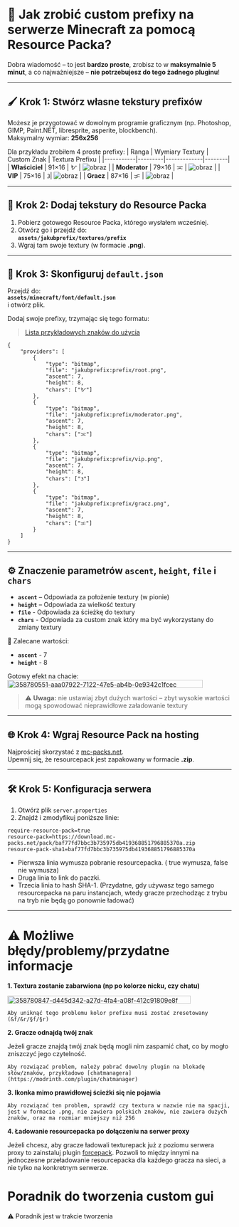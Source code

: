 # 📖 Jak zrobić **custom prefixy** na serwerze Minecraft za pomocą Resource Packa?

Dobra wiadomość – to jest **bardzo proste**, zrobisz to w **maksymalnie 5 minut**, a co najważniejsze – **nie potrzebujesz do tego żadnego pluginu**!  

---

## 🖌️ Krok 1: Stwórz własne tekstury prefixów

Możesz je przygotować w dowolnym programie graficznym (np. Photoshop, GIMP, Paint.NET, libresprite, asperite, blockbench).  
Maksymalny wymiar: **256x256**

Dla przykładu zrobiłem 4 proste prefixy:
| Ranga      | Wymiary Textury | Custom Znak | Textura Prefixu |
|-----------|---------|-------------|--------|
| **Właściciel** | 91×16 | ᜀ | ![obraz](https://github.com/user-attachments/assets/806ef04f-92a1-4480-a0c1-245ee7724185) |
| **Moderator** | 79×16 | ᜁ | ![obraz](https://github.com/user-attachments/assets/5cf5a056-3ecd-4968-b1eb-dae54fc78554) |
| **VIP**        | 75×16 | ᜂ| ![obraz](https://github.com/user-attachments/assets/80da3696-c153-411e-95df-e80ead225abf) |
| **Gracz**      | 87×16 | ᜃ | ![obraz](https://github.com/user-attachments/assets/4fdb46a1-31b1-4de5-b3c9-3719414fda27) |


---

## 📂 Krok 2: Dodaj tekstury do Resource Packa

1. Pobierz gotowego Resource Packa, którego wysłałem wcześniej.  
2. Otwórz go i przejdź do:  
   **`assets/jakubprefix/textures/prefix`**
3. Wgraj tam swoje textury (w formacie **.png**).

---

## 📝 Krok 3: Skonfiguruj `default.json`

Przejdź do:  
**`assets/minecraft/font/default.json`**  
i otwórz plik.

Dodaj swoje prefixy, trzymając się tego formatu:  
> [Lista przykładowych znaków do użycia](https://jrgraphix.net/r/Unicode/E000-F8FF)

```jsonc
{
    "providers": [
        {
            "type": "bitmap",
            "file": "jakubprefix:prefix/root.png",
            "ascent": 7,
            "height": 8,
            "chars": ["ᜀ"]
        },
        {
            "type": "bitmap",
            "file": "jakubprefix:prefix/moderator.png",
            "ascent": 7,
            "height": 8,
            "chars": ["ᜁ"]
        },
        {
            "type": "bitmap",
            "file": "jakubprefix:prefix/vip.png",
            "ascent": 7,
            "height": 8,
            "chars": ["ᜂ"]
        },
        {
            "type": "bitmap",
            "file": "jakubprefix:prefix/gracz.png",
            "ascent": 7,
            "height": 8,
            "chars": ["ᜃ"]
        }
    ]
}
```

---

## ⚙️ Znaczenie parametrów `ascent`, `height`, `file` i `chars`

- **`ascent`** – Odpowiada za położenie textury (w pionie)
- **`height`** – Odpowiada za wielkość textury
- **`file`** - Odpowiada za ścieżkę do textury
- **`chars`** - Odpowiada za custom znak który ma być wykorzystany do zmiany textury

🔧 Zalecane wartości:
- **`ascent`** - 7
- **`height`** - 8

Gotowy efekt na chacie:  
<img width="439" height="18" alt="358780551-aaa07922-7122-47e5-ab4b-0e9342c1fcec" src="https://github.com/user-attachments/assets/2700c185-3226-4386-aa04-143de6838b41" />



> ⚠️ **Uwaga:** nie ustawiaj zbyt dużych wartości – zbyt wysokie wartości mogą spowodować nieprawidłowe załadowanie textury

---

## 🌐 Krok 4: Wgraj Resource Pack na hosting

Najprościej skorzystać z [mc-packs.net](https://mc-packs.net/).  
Upewnij się, że resourcepack jest zapakowany w formacie **.zip**.

---

## 🛠️ Krok 5: Konfiguracja serwera

1. Otwórz plik `server.properties`
2. Znajdź i zmodyfikuj poniższe linie:

```properties
require-resource-pack=true
resource-pack=https://download.mc-packs.net/pack/baf77fd7bbc3b735975db419368851796885370a.zip
resource-pack-sha1=baf77fd7bbc3b735975db419368851796885370a 
```

- Pierwsza linia wymusza pobranie resourcepacka. ( true wymusza, false nie wymusza)
- Druga linia to link do paczki.
- Trzecia linia to hash SHA-1. (Przydatne, gdy używasz tego samego resourcepacka na paru instancjach, wtedy gracze przechodząc z trybu na tryb nie będą go ponownie ładować)

---

# ⚠️ Możliwe błędy/problemy/przydatne informacje

**1. Textura zostanie zabarwiona (np po kolorze nicku, czy chatu)**

<img width="412" height="18" alt="358780847-d445d342-a27d-4fa4-a08f-412c91809e8f" src="https://github.com/user-attachments/assets/e3a5a2e3-d217-4c3c-8d6a-664aa33a13cf" />

``Aby uniknąć tego problemu kolor prefixu musi zostać zresetowany (&f/&r/§f/§r)``

**2. Gracze odnajdą twój znak** 

Jeżeli gracze znajdą twój znak będą mogli nim zaspamić chat, co by mogło zniszczyć jego czytelność.

``Aby rozwiązać problem, należy pobrać dowolny plugin na blokadę słów/znaków, przykładowo [chatmanagera](https://modrinth.com/plugin/chatmanager)``

**3. Ikonka mimo prawidłowej ścieżki się nie pojawia**

``Aby rozwiązać ten problem, sprawdź czy textura w nazwie nie ma spacji, jest w formacie .png, nie zawiera polskich znaków, nie zawiera dużych znaków, oraz ma rozmiar mniejszy niż 256``

**4. Ładowanie resourcepacka po dołączeniu na serwer proxy**

Jeżeli chcesz, aby gracze ładowali texturepack już z poziomu serwera proxy to zainstaluj plugin [forcepack](https://github.com/SamB440/ForcePack/releases). Pozwoli to między innymi na jednoczesne przeładowanie resourcepacka dla każdego gracza na sieci, a nie tylko na konkretnym serwerze.

# Poradnik do tworzenia custom gui

⚠️ Poradnik jest w trakcie tworzenia


